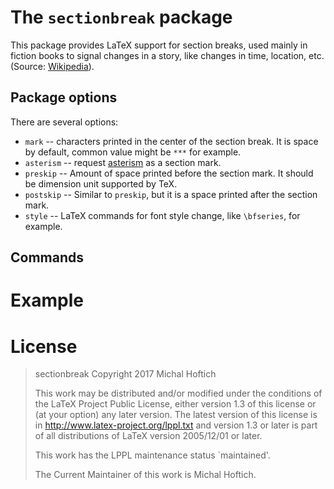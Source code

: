 # The `sectionbreak` package

This package provides LaTeX support for section breaks, used mainly in fiction
books to signal changes in a story, like changes in time, location, etc.
(Source: [Wikipedia](https://en.wikipedia.org/wiki/Section_(typography))).


## Package options

There are several options:

- `mark` -- characters printed in the center of the section break. It is space
  by default, common value might be `***` for example.
- `asterism` -- request
  [asterism](https://en.wikipedia.org/wiki/Asterism_(typography)) as a section
  mark.
- `preskip` -- Amount of space printed before the section mark. It should be
  dimension unit supported by TeX.
- `postskip` -- Similar to `preskip`, but it is a space printed after the
  section mark.
- `style` -- LaTeX commands for font style change, like `\bfseries`, for example.

## Commands

# Example

# License


> sectionbreak
> Copyright 2017 Michal Hoftich
>
> This work may be distributed and/or modified under the
> conditions of the LaTeX Project Public License, either version 1.3
> of this license or (at your option) any later version.
> The latest version of this license is in
>   http://www.latex-project.org/lppl.txt
> and version 1.3 or later is part of all distributions of LaTeX
> version 2005/12/01 or later.
>
> This work has the LPPL maintenance status `maintained'.
> 
> The Current Maintainer of this work is Michal Hoftich.
